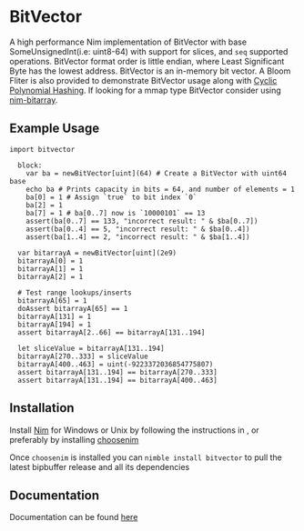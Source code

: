 # BitVector
A high performance Nim implementation of BitVector with base SomeUnsignedInt(i.e: uint8-64) with support for slices, and `seq` supported operations. BitVector format order is little endian, where Least Significant Byte has the lowest address. BitVector is an in-memory bit vector. A Bloom Fliter is also provided to demonstrate BitVector usage along with <a class="external reference" href="https://github.com/MarcAzar/Cyclic-Polynomial-Hash">Cyclic Polynomial Hashing</a>. If looking for a mmap type BitVector consider using <a class="external reference" href="https://github.com/onecodex/nim-bitarraynim-bitarray">nim-bitarray</a>.
## Example Usage                                                        
```
import bitvector
   
  block:
    var ba = newBitVector[uint](64) # Create a BitVector with uint64 base
    echo ba # Prints capacity in bits = 64, and number of elements = 1
    ba[0] = 1 # Assign `true` to bit index `0`
    ba[2] = 1
    ba[7] = 1 # ba[0..7] now is `10000101` == 13
    assert(ba[0..7] == 133, "incorrect result: " & $ba[0..7]) 
    assert(ba[0..4] == 5, "incorrect result: " & $ba[0..4])
    assert(ba[1..4] == 2, "incorrect result: " & $ba[1..4])
 
  var bitarrayA = newBitVector[uint](2e9)
  bitarrayA[0] = 1
  bitarrayA[1] = 1
  bitarrayA[2] = 1
  
  # Test range lookups/inserts
  bitarrayA[65] = 1
  doAssert bitarrayA[65] == 1
  bitarrayA[131] = 1
  bitarrayA[194] = 1
  assert bitarrayA[2..66] == bitarrayA[131..194]

  let sliceValue = bitarrayA[131..194]
  bitarrayA[270..333] = sliceValue
  bitarrayA[400..463] = uint(-9223372036854775807)
  assert bitarrayA[131..194] == bitarrayA[270..333]
  assert bitarrayA[131..194] == bitarrayA[400..463]
```
## Installation
Install <a class="external reference" href="https://nim-lang.org/install.html">Nim</a> for Windows or Unix by following the instructions in , or preferably by installing <a class="reference external" href="https://github.com/dom96/choosenim">choosenim</a>

Once ```choosenim``` is installed you can ```nimble install bitvector``` to pull the latest bipbuffer release and all its dependencies

## Documentation
Documentation can be found <a class="external reference" href="https://marcazar.github.io/BitVector/docs/bitvector.html">here</a>
